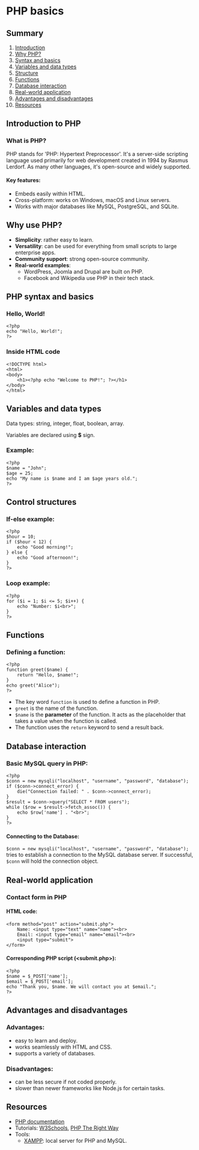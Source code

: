 # PHP basics
## Summary
1. [Introduction](#introduction-to-php)
2. [Why PHP?](#why-use-php)
3. [Syntax and basics](#php-syntax-and-basics)
4. [Variables and data types](#variables-and-data-types)
5. [Structure](#control-structures)
6. [Functions](#functions)
7. [Database interaction](#database-interaction)
8. [Real-world application](#real-world-application)
9. [Advantages and disadvantages](#advantages-and-disadvantages)
10. [Resources](#resources)

## Introduction to PHP

### What is PHP?
PHP stands for 'PHP: Hypertext Preprocessor'. It's a server-side scripting language used primarily for web development created in 1994 by Rasmus Lerdorf. As many other languages, it's open-source and widely supported.
#### Key features:
- Embeds easily within HTML.
- Cross-platform: works on Windows, macOS and Linux servers.
- Works with major databases like MySQL, PostgreSQL, and SQLite.

## Why use PHP?
- **Simplicity**: rather easy to learn.
- **Versatility**: can be used for everything from small scripts to large enterprise apps.
- **Community support**: strong open-source community.
- **Real-world examples**:
  - WordPress, Joomla and Drupal are built on PHP.
  - Facebook and Wikipedia use PHP in their tech stack.
 
## PHP syntax and basics
### Hello, World!
```
<?php
echo "Hello, World!";
?>
```

### Inside HTML code
```
<!DOCTYPE html>
<html>
<body>
    <h1><?php echo "Welcome to PHP!"; ?></h1>
</body>
</html>
```

## Variables and data types
Data types: string, integer, float, boolean, array.

Variables are declared using **$** sign.
### Example:
```
<?php
$name = "John";
$age = 25;
echo "My name is $name and I am $age years old.";
?>
```

## Control structures


### If-else example:
```
<?php
$hour = 10;
if ($hour < 12) {
    echo "Good morning!";
} else {
    echo "Good afternoon!";
}
?>
```

### Loop example:
```
<?php
for ($i = 1; $i <= 5; $i++) {
    echo "Number: $i<br>";
}
?>
```

## Functions
### Defining a function:
```
<?php
function greet($name) {
    return "Hello, $name!";
}
echo greet("Alice");
?>
```

- The key word `function` is used to define a function in PHP.
- `greet` is the name of the function.
- `$name` is the **parameter** of the function. It acts as the placeholder that takes a value when the function is called.
- The function uses the `return` keyword to send a result back.

## Database interaction
### Basic MySQL query in PHP:
```
<?php
$conn = new mysqli("localhost", "username", "password", "database");
if ($conn->connect_error) {
    die("Connection failed: " . $conn->connect_error);
}
$result = $conn->query("SELECT * FROM users");
while ($row = $result->fetch_assoc()) {
    echo $row['name'] . "<br>";
}
?>
```

#### Connecting to the Database:
`$conn = new mysqli("localhost", "username", "password", "database");` tries to establish a connection to the MySQL database server. If successful, `$conn` will hold the connection object.

## Real-world application
### Contact form in PHP
#### HTML code:
```
<form method="post" action="submit.php">
    Name: <input type="text" name="name"><br>
    Email: <input type="email" name="email"><br>
    <input type="submit">
</form>
```
#### Corresponding PHP script (<submit.php>):
```
<?php
$name = $_POST['name'];
$email = $_POST['email'];
echo "Thank you, $name. We will contact you at $email.";
?>
```

## Advantages and disadvantages
### Advantages:
- easy to learn and deploy.
- works seamlessly with HTML and CSS.
- supports a variety of databases.

### Disadvantages:
- can be less secure if not coded properly.
- slower than newer frameworks like Node.js for certain tasks.

## Resources
- [PHP documentation](https://www.php.net/manual/en/)
- Tutorials: [W3Schools](https://www.w3schools.com/php/), [PHP The Right Way](https://phptherightway.com/)
- Tools:
  - [XAMPP](https://www.apachefriends.org/fr/index.html): local server for PHP and MySQL.
